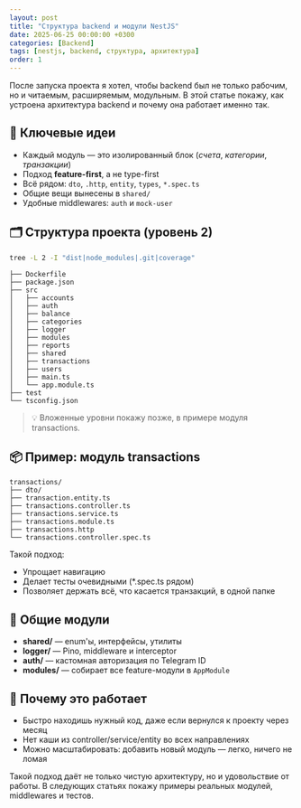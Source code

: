 ```yaml
---
layout: post
title: "Структура backend и модули NestJS"
date: 2025-06-25 00:00:00 +0300
categories: [Backend]
tags: [nestjs, backend, структура, архитектура]
order: 1
---
```

После запуска проекта я хотел, чтобы backend был не только рабочим, но и читаемым, расширяемым, модульным. В этой статье покажу, как устроена архитектура backend и почему она работает именно так.

## 🧠 Ключевые идеи

- Каждый модуль — это изолированный блок (*счета*, *категории*, *транзакции*)
- Подход **feature-first**, а не type-first
- Всё рядом: `dto`, `.http`, `entity`, `types`, `*.spec.ts`
- Общие вещи вынесены в `shared/`
- Удобные middlewares: `auth` и `mock-user`

## 🗂 Структура проекта (уровень 2)

```bash
tree -L 2 -I "dist|node_modules|.git|coverage"
```

```text
├── Dockerfile
├── package.json
├── src
│   ├── accounts
│   ├── auth
│   ├── balance
│   ├── categories
│   ├── logger
│   ├── modules
│   ├── reports
│   ├── shared
│   ├── transactions
│   ├── users
│   ├── main.ts
│   └── app.module.ts
├── test
└── tsconfig.json
```

> 💡 Вложенные уровни покажу позже, в примере модуля transactions.

## 📦 Пример: модуль transactions

```text
transactions/
├── dto/
├── transaction.entity.ts
├── transactions.controller.ts
├── transactions.service.ts
├── transactions.module.ts
├── transactions.http
└── transactions.controller.spec.ts
```

Такой подход:
- Упрощает навигацию
- Делает тесты очевидными (*.spec.ts рядом)
- Позволяет держать всё, что касается транзакций, в одной папке

## 🔄 Общие модули

- **shared/** — enum'ы, интерфейсы, утилиты
- **logger/** — Pino, middleware и interceptor
- **auth/** — кастомная авторизация по Telegram ID
- **modules/** — собирает все feature-модули в `AppModule`


## 🚀 Почему это работает

- Быстро находишь нужный код, даже если вернулся к проекту через месяц
- Нет каши из controller/service/entity во всех направлениях
- Можно масштабировать: добавить новый модуль — легко, ничего не ломая

Такой подход даёт не только чистую архитектуру, но и удовольствие от работы.
В следующих статьях покажу примеры реальных модулей, middlewares и тестов.

